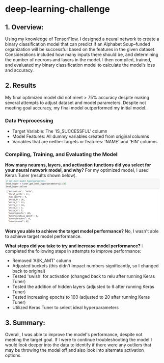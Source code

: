 # deep-learning-challenge
## 1. Overview: 
Using my knowledge of TensorFlow, I designed a neural network to create a binary classification model that can predict if an Alphabet Soup–funded organization will be successful based on the features in the given dataset. Considerations included how many inputs there should be, and determining the number of neurons and layers in the model. I then compiled, trained, and evaluated my binary classification model to calculate the model’s loss and accuracy.

## 2. Results
My final optimized model did not meet > 75% accuracy despite making several attempts to adjust dataset and model parameters. Despite not meeting goal accuracy, my final model outperformed my initial model.


### Data Preprocessing
* Target Variable: The 'IS_SUCCESSFUL' column
* Model Features: All dummy variables created from original columns
* Variables that are neither targets or features: 'NAME' and 'EIN' columns
### Compiling, Training, and Evaluating the Model
<b>How many neurons, layers, and activation functions did you select for your neural network model, and why?</b>
For my optimized model, I used Keras Tuner (results shown below).
   ![Image1](https://github.com/shawna114/deep-learning-challenge/blob/main/Resources/Images/KerasTuner.png)
    
<b> Were you able to achieve the target model performance? </b>
No, I wasn't able to achieve target model performance.
     
<b>What steps did you take to try and increase model performance?</b> I completed the following steps in attempts to improve performance:
* Removed 'ASK_AMT' column
* Adjusted buckets (this didn't impact numbers significantly, so I changed back to original)
* Tested 'swish' for activation (changed back to relu after running Keras Tuner)
* Tested the addition of hidden layers (adjusted to 6 after running Keras Tuner)
* Tested increasing epochs to 100 (adjusted to 20 after running Keras Tuner)
* Utilized Keras Tuner to select ideal hyperparameters

## 3. Summary: 

Overall, I was able to improve the model's performance, despite not meeting the target goal. If I were to continue troubleshooting the model I would look deeper into the data to identify if there were any outliers that may be throwing the model off and also look into alternate activation options.
